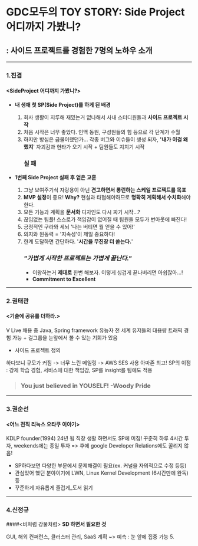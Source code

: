 # **GDC모두의 TOY STORY: Side Project 어디까지 가봤니?**

## : 사이드 프로젝트를 경험한 7명의 노하우 소개
------------------------------------------------------------------------------

### **1.진겸**
#### <SideProject 어디까지 가봤니?>

* **내 생애 첫 SP(Side Project)를 하게 된 배경**
  1. 회사 생활이 지루해 재밌는거 없나해서 사내 스터디원들과 **사이드 프로젝트 시작**
	2. 처음 시작은 너무 좋았다. 인맥 동원, 구성원들의 힘 등으로 각 단계가 수월
	3. 하지만 방심은 금물이랬던가... 각종 버그와 이슈들이 생성 되자, **'내가 이걸 왜 했지**' 자괴감과 현타가 오기 시작 + 팀원들도 지치기 시작
	    ### **실 패**

* **1번째 Side Project 실패 후 얻은 교훈**
  1. 그냥 보여주기식 자랑용이 아닌 **견고하면서 롱런하는 스케일 프로젝트를 목표**
	2. **MVP 설정**이 중요! **Why?** 현실과 타협해야하므로 **명확히 계획해서 수치화**해야한다.
	3. 모든 기능과 계획을 **문서화** 디자인도 다시 짜기 시작...?
	4. 끊임없는 팀플! 스스로가 책임감이 없어질 때 팀원들 모두가 번아웃에 빠진다!
	5. 긍정적인 구라와 세뇌 '나는 버티면 뭘 얻을 수 있어!'
	6. 의지와 원동력 = '지속성'이 제일 중요하다!
	7. 한계 도달하면 간단하다. '**시간을 무진장 더 쏟는다.**'
        ### ***"가볍게 시작한 프로젝트는 가볍게 끝난다."***
	   * 이왕하는거 **제대로** 한번 해보자. 이렇게 싱겁게 끝나버리면 아쉽잖아...!
		* **Commitment to Excellent**


---------------------------------------------------------------------------
### **2.권태관**
#### <기술에 공유를 더하라.>
V Live 채용 중 Java, Spring framework 유능자
전 세계 유저들의 대용량 트래픽 경험 가능 + 걸그룹을 눈앞에서 볼 수 있는 기회가 있음

* 사이드 프로젝트 정의

하다보니 규모가 커짐 -> 너무 느린 메일링 -> AWS SES 사용 아마존 최고!
SP의 이점 : 강제 학습 경험, 서비스에 대한 책임감, SP를 insight를 팀에도 적용
>### **You just believed in YOUSELF! -Woody Pride**
---------------------------------------------------------------------------
### **3.권순선**
#### <어느 전직 리눅스 오타쿠 이야기>
KDLP founder(1994) 24년 됨
직장 생활 하면서도 SP에 미침!
꾸준히 하루 4시간 투자, weekends에는 종일 투자
=> 후에 google Developer Relations에도 꿀리지 않음!
* SP하다보면 다양한 부문에서 문제해결이 필요(ex. 커널을 자의적으로 수정 등등)
* 관심있어 했던 분야이기에 LWN, Linux Kernel Development (6시간만에 완독)등
* 꾸준하게 자유롭게 즐겁게_도서 읽기

-----------------------------------------------------------------------------

### **4.신정규**
####<비처럼 강물처럼>
**SD 하면서 필요한 것**

GUI, 해외 컨퍼런스, 클러스터 관리, SaaS
계획 ~> 예측 : 눈 앞에 집중 가능
5.
